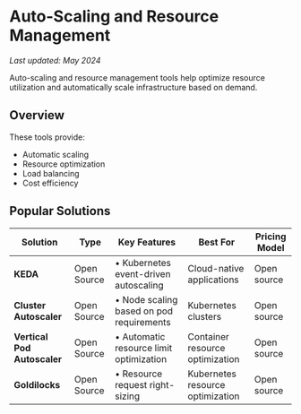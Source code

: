 # Auto-Scaling and Resource Management

*Last updated: May 2024*

Auto-scaling and resource management tools help optimize resource utilization and automatically scale infrastructure based on demand.

## Overview

These tools provide:
- Automatic scaling
- Resource optimization
- Load balancing
- Cost efficiency

## Popular Solutions

| Solution | Type | Key Features | Best For | Pricing Model |
|----------|------|--------------|-----------|---------------|
| **KEDA** | Open Source | • Kubernetes event-driven autoscaling | Cloud-native applications | Open source |
| **Cluster Autoscaler** | Open Source | • Node scaling based on pod requirements | Kubernetes clusters | Open source |
| **Vertical Pod Autoscaler** | Open Source | • Automatic resource limit optimization | Container resource optimization | Open source |
| **Goldilocks** | Open Source | • Resource request right-sizing | Kubernetes resource optimization | Open source | 